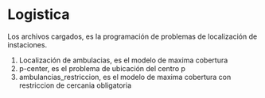 # Logistica
Los archivos cargados, es la programación de problemas de localización de instaciones.
1. Localización de ambulacias, es el modelo de maxima cobertura
2. p-center, es el problema de ubicación del centro p 
3. ambulancias_restriccion, es el modelo de maxima cobertura con restriccion de cercania obligatoria
